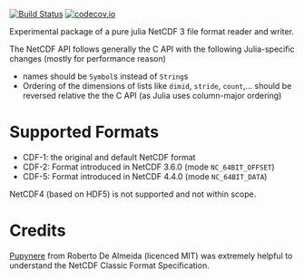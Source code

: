 
[![Build Status](https://github.com/Alexander-Barth/NetCDF3.jl/workflows/CI/badge.svg)](https://github.com/Alexander-Barth/NetCDF3.jl/actions)
[![codecov.io](http://codecov.io/github/Alexander-Barth/NetCDF3.jl/coverage.svg?branch=main)](http://codecov.io/github/Alexander-Barth/NetCDF3.jl?branch=master)



Experimental package of a pure julia NetCDF 3 file format reader and writer.


The NetCDF API follows generally the C API with the following Julia-specific changes (mostly for performance reason)

* names should be `Symbol`s instead of `String`s
* Ordering of the dimensions of lists like `dimid`, `stride`, `count`,... should be reversed relative the the C API (as Julia uses column-major ordering)



# Supported Formats

* CDF-1: the original and default NetCDF format
* CDF-2: Format introduced in NetCDF 3.6.0 (mode `NC_64BIT_OFFSET`)
* CDF-5: Format introduced in NetCDF 4.4.0 (mode `NC_64BIT_DATA`)

NetCDF4 (based on HDF5) is not supported and not within scope.

# Credits

[Pupynere](https://pypi.org/project/pupynere/) from Roberto De Almeida (licenced MIT) was extremely helpful to understand the NetCDF Classic Format Specification.
